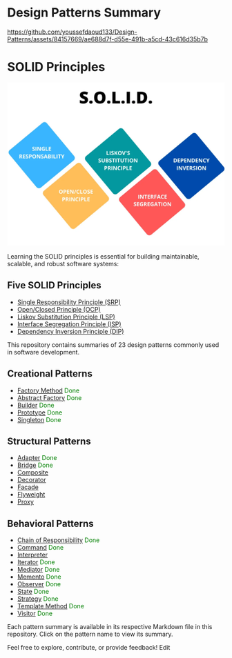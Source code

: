 # Design Patterns Summary

https://github.com/youssefdaoud133/Design-Patterns/assets/84157669/ae688d7f-d55e-491b-a5cd-43c616d35b7b


# SOLID Principles
<p align="center">
  <img src="./photos//Solidp.webp" alt="Alt text" />
</p>

Learning the SOLID principles is essential for building maintainable, scalable, and robust software systems:

## Five SOLID Principles

- [Single Responsibility Principle (SRP)](./solid/srp.md)  
- [Open/Closed Principle (OCP)](./solid/ocp.md)  
- [Liskov Substitution Principle (LSP)](./solid/lsp.md)
- [Interface Segregation Principle (ISP)](./solid/isp.md)  
- [Dependency Inversion Principle (DIP)](./solid/dip.md)   







This repository contains summaries of 23 design patterns commonly used in software development.

## Creational Patterns

- [Factory Method](./creational/factory_method.md)  <span style="color:green;">Done</span>
- [Abstract Factory](./creational/abstract_factory.md)   <span style="color:green;">Done</span>
- [Builder](./creational/builder.md)  <span style="color:green;">Done</span>
- [Prototype](./creational/prototype.md)  <span style="color:green;">Done</span>
- [Singleton](./creational/singleton.md)   <span style="color:green;">Done</span>

## Structural Patterns

- [Adapter](./structural/adapter.md)   <span style="color:green;">Done</span>
- [Bridge](./structural/bridge.md)  <span style="color:green;">Done</span>
- [Composite](./structural/composite.md)
- [Decorator](./structural/decorator.md)
- [Facade](./structural/facade.md)
- [Flyweight](./structural/flyweight.md)
- [Proxy](./structural/proxy.md)

## Behavioral Patterns

- [Chain of Responsibility](./behavioral/chain_of_responsibility.md)  <span style="color:green;">Done</span>
- [Command](./behavioral/command.md)  <span style="color:green;">Done</span>
- [Interpreter](./behavioral/interpreter.md)  
- [Iterator](./behavioral/iterator.md)  <span style="color:green;">Done</span>
- [Mediator](./behavioral/mediator.md)  <span style="color:green;">Done</span>
- [Memento](./behavioral/memento.md)  <span style="color:green;">Done</span>
- [Observer](./behavioral/observer.md)  <span style="color:green;">Done</span>
- [State](./behavioral/state.md)  <span style="color:green;">Done</span>
- [Strategy](./behavioral/strategy.md)  <span style="color:green;">Done</span>
- [Template Method](./behavioral/template_method.md)  <span style="color:green;">Done</span>
- [Visitor](./behavioral/visitor.md)  <span style="color:green;">Done</span>

Each pattern summary is available in its respective Markdown file in this repository. Click on the pattern name to view its summary.

Feel free to explore, contribute, or provide feedback! Edit

